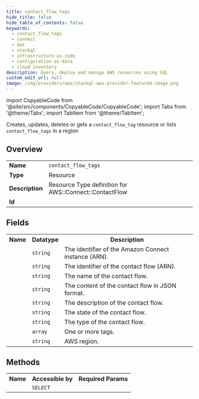 ```yaml
---
title: contact_flow_tags
hide_title: false
hide_table_of_contents: false
keywords:
  - contact_flow_tags
  - connect
  - aws
  - stackql
  - infrastructure-as-code
  - configuration-as-data
  - cloud inventory
description: Query, deploy and manage AWS resources using SQL
custom_edit_url: null
image: /img/providers/aws/stackql-aws-provider-featured-image.png
---
```


import CopyableCode from '@site/src/components/CopyableCode/CopyableCode';
import Tabs from '@theme/Tabs';
import TabItem from '@theme/TabItem';

Creates, updates, deletes or gets a <code>contact_flow_tag</code> resource or lists <code>contact_flow_tags</code> in a region

## Overview
<table><tbody>
<tr><td><b>Name</b></td><td><code>contact_flow_tags</code></td></tr>
<tr><td><b>Type</b></td><td>Resource</td></tr>
<tr><td><b>Description</b></td><td>Resource Type definition for AWS::Connect::ContactFlow</td></tr>
<tr><td><b>Id</b></td><td><CopyableCode code="aws.connect.contact_flow_tags" /></td></tr>
</tbody></table>

## Fields
<table><tbody><tr><th>Name</th><th>Datatype</th><th>Description</th></tr><tr><td><CopyableCode code="instance_arn" /></td><td><code>string</code></td><td>The identifier of the Amazon Connect instance (ARN).</td></tr>
<tr><td><CopyableCode code="contact_flow_arn" /></td><td><code>string</code></td><td>The identifier of the contact flow (ARN).</td></tr>
<tr><td><CopyableCode code="name" /></td><td><code>string</code></td><td>The name of the contact flow.</td></tr>
<tr><td><CopyableCode code="content" /></td><td><code>string</code></td><td>The content of the contact flow in JSON format.</td></tr>
<tr><td><CopyableCode code="description" /></td><td><code>string</code></td><td>The description of the contact flow.</td></tr>
<tr><td><CopyableCode code="state" /></td><td><code>string</code></td><td>The state of the contact flow.</td></tr>
<tr><td><CopyableCode code="type" /></td><td><code>string</code></td><td>The type of the contact flow.</td></tr>
<tr><td><CopyableCode code="tags" /></td><td><code>array</code></td><td>One or more tags.</td></tr>
<tr><td><CopyableCode code="region" /></td><td><code>string</code></td><td>AWS region.</td></tr>
</tbody></table>

## Methods

<table><tbody>
  <tr>
    <th>Name</th>
    <th>Accessible by</th>
    <th>Required Params</th>
  </tr>
  <tr>
    <td><CopyableCode code="view" /></td>
    <td><code>SELECT</code></td>
    <td><CopyableCode code="region" /></td>
  </tr>
</tbody></table>








